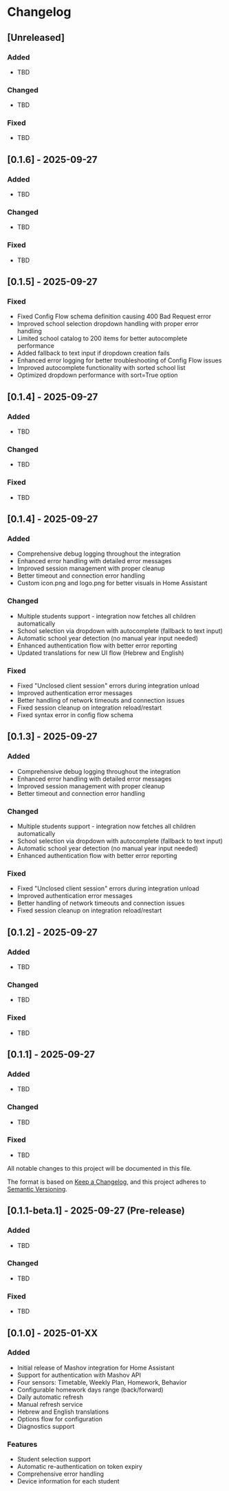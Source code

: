 # Changelog

## [Unreleased]

### Added
- TBD

### Changed
- TBD

### Fixed
- TBD

## [0.1.6] - 2025-09-27

### Added
- TBD

### Changed
- TBD

### Fixed
- TBD

## [0.1.5] - 2025-09-27

### Fixed
- Fixed Config Flow schema definition causing 400 Bad Request error
- Improved school selection dropdown handling with proper error handling
- Limited school catalog to 200 items for better autocomplete performance
- Added fallback to text input if dropdown creation fails
- Enhanced error logging for better troubleshooting of Config Flow issues
- Improved autocomplete functionality with sorted school list
- Optimized dropdown performance with sort=True option

## [0.1.4] - 2025-09-27

### Added
- TBD

### Changed
- TBD

### Fixed
- TBD

## [0.1.4] - 2025-09-27

### Added
- Comprehensive debug logging throughout the integration
- Enhanced error handling with detailed error messages
- Improved session management with proper cleanup
- Better timeout and connection error handling
- Custom icon.png and logo.png for better visuals in Home Assistant

### Changed
- Multiple students support - integration now fetches all children automatically
- School selection via dropdown with autocomplete (fallback to text input)
- Automatic school year detection (no manual year input needed)
- Enhanced authentication flow with better error reporting
- Updated translations for new UI flow (Hebrew and English)

### Fixed
- Fixed "Unclosed client session" errors during integration unload
- Improved authentication error messages
- Better handling of network timeouts and connection issues
- Fixed session cleanup on integration reload/restart
- Fixed syntax error in config flow schema

## [0.1.3] - 2025-09-27

### Added
- Comprehensive debug logging throughout the integration
- Enhanced error handling with detailed error messages
- Improved session management with proper cleanup
- Better timeout and connection error handling

### Changed
- Multiple students support - integration now fetches all children automatically
- School selection via dropdown with autocomplete (fallback to text input)
- Automatic school year detection (no manual year input needed)
- Enhanced authentication flow with better error reporting

### Fixed
- Fixed "Unclosed client session" errors during integration unload
- Improved authentication error messages
- Better handling of network timeouts and connection issues
- Fixed session cleanup on integration reload/restart

## [0.1.2] - 2025-09-27

### Added
- TBD

### Changed
- TBD

### Fixed
- TBD

## [0.1.1] - 2025-09-27

### Added
- TBD

### Changed
- TBD

### Fixed
- TBD

All notable changes to this project will be documented in this file.

The format is based on [Keep a Changelog](https://keepachangelog.com/en/1.0.0/),
and this project adheres to [Semantic Versioning](https://semver.org/spec/v2.0.0.html).

## [0.1.1-beta.1] - 2025-09-27 (Pre-release)

### Added
- TBD

### Changed
- TBD

### Fixed
- TBD

## [0.1.0] - 2025-01-XX

### Added
- Initial release of Mashov integration for Home Assistant
- Support for authentication with Mashov API
- Four sensors: Timetable, Weekly Plan, Homework, Behavior
- Configurable homework days range (back/forward)
- Daily automatic refresh
- Manual refresh service
- Hebrew and English translations
- Options flow for configuration
- Diagnostics support

### Features
- Student selection support
- Automatic re-authentication on token expiry
- Comprehensive error handling
- Device information for each student
